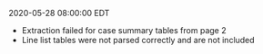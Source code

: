 2020-05-28 08:00:00 EDT


- Extraction failed for case summary tables from page 2
- Line list tables were not parsed correctly and are not included
